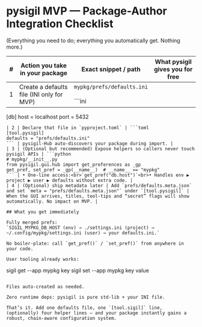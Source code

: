 # pysigil MVP — Package-Author Integration Checklist

(Everything you need to do; everything you automatically get. Nothing more.)

| # | Action you take in your package | Exact snippet / path | What pysigil gives you for free |
|---|--------------------------------|----------------------|--------------------------------|
| 1 | Create a defaults file (INI only for MVP) | `mypkg/prefs/defaults.ini`<br><br>```ini
[db]
host = localhost
port = 5432
``` | Becomes the base layer of the preference chain. |
| 2 | Declare that file in `pyproject.toml` | ```toml
[tool.pysigil]
defaults = "prefs/defaults.ini"
``` | pysigil-Hub auto-discovers your package during import. |
| 3 | (Optional but recommended) Expose helpers so callers never touch pysigil APIs | ```python
# mypkg/__init__.py
from pysigil.gui.hub import get_preferences as _gp
get_pref, set_pref = _gp(__name__)  # __name__ == "mypkg"
``` | • One-line access:<br>`get_pref("db.host")`<br>• Handles env ▶ project ▶ user ▶ defaults without extra code. |
| 4 | (Optional) ship metadata later | Add `prefs/defaults.meta.json` and set `meta = "prefs/defaults.meta.json"` under `[tool.pysigil]` | When the GUI arrives, titles, tool-tips and “secret” flags will show automatically. No impact on MVP. |

## What you get immediately

Fully merged prefs:
`SIGIL_MYPKG_DB_HOST (env) → ./settings.ini (project) → ~/.config/mypkg/settings.ini (user) → your defaults.ini.`

No boiler-plate: call `get_pref()` / `set_pref()` from anywhere in your code.

User tooling already works:

```
sigil get --app mypkg key
sigil set --app mypkg key value
```

Files auto-created as needed.

Zero runtime deps: pysigil is pure std-lib + your INI file.

That’s it. Add one defaults file, one `[tool.sigil]` line, (optionally) four helper lines — and your package instantly gains a robust, chain-aware configuration system.
